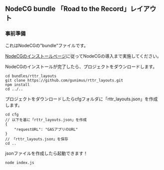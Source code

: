 NodeCG bundle 「Road to the Record」レイアウト
---

### 事前準備
これはNodeCGの"bundle"ファイルです。

[NodeCGのインストールページ](https://www.nodecg.dev/docs/installing/)に従ってNodeCGの導入まで実施してください。

NodeCGのインストールが完了したら、プロジェクトをダウンロードします。
```
cd bundles/rttr_layouts
git clone https://github.com/gunimus/rttr_layouts.git
npm install
cd ../..
```

プロジェクトをダウンロードしたらcfgフォルダに「rttr_layouts.json」を作成します。
```
cd cfg
// 以下を基に「rttr_layouts.json」を作成
{
    "requestURL": "GASアプリのURL"
}
// 「rttr_layouts.json」を保存
cd ..
```

jsonファイルを作成したら起動できます！
```
node index.js
```
